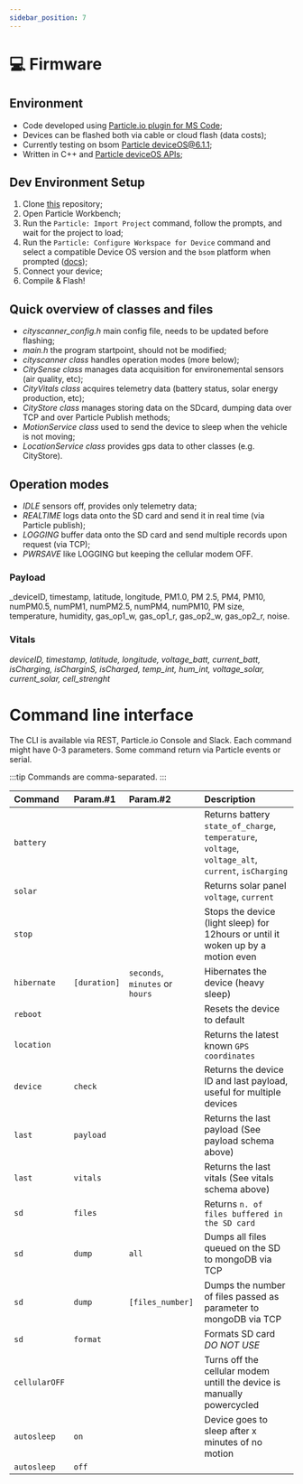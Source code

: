 ```yaml
---
sidebar_position: 7
---
```


# 💻 Firmware

## Environment

- Code developed using [Particle.io plugin for MS Code](https://www.particle.io/workbench/);
- Devices can be flashed both via cable or cloud flash (data costs);
- Currently testing on bsom [Particle deviceOS@6.1.1](https://docs.particle.io/reference/device-os/firmware);
- Written in C++ and [Particle deviceOS APIs](https://docs.particle.io/reference/device-os/firmware/);

## Dev Environment Setup

1. Clone [this](https://github.com/MIT-Senseable-City-Lab/flatburn-lte/) repository;
2. Open Particle Workbench;
3. Run the `Particle: Import Project` command, follow the prompts, and wait for the project to load;
4. Run the `Particle: Configure Workspace for Device` command and select a compatible Device OS version and the `bsom` platform when prompted ([docs](https://docs.particle.io/tutorials/developer-tools/workbench/#cloud-build-and-flash));
5. Connect your device;
6. Compile & Flash!

## Quick overview of classes and files

- _cityscanner_config.h_ main config file, needs to be updated before flashing;
- _main.h_ the program startpoint, should not be modified;
- _cityscanner class_ handles operation modes (more below);
- _CitySense class_ manages data acquisition for environemental sensors (air quality, etc);
- _CityVitals class_ acquires telemetry data (battery status, solar energy production, etc);
- _CityStore class_ manages storing data on the SDcard, dumping data over TCP and over Particle Publish methods;
- _MotionService class_ used to send the device to sleep when the vehicle is not moving;
- _LocationService class_ provides gps data to other classes (e.g. CityStore).

## Operation modes

- _IDLE_ sensors off, provides only telemetry data;
- _REALTIME_ logs data onto the SD card and send it in real time (via Particle publish);
- _LOGGING_ buffer data onto the SD card and send multiple records upon request (via TCP);
- _PWRSAVE_ like LOGGING but keeping the cellular modem OFF.

### Payload

_deviceID, timestamp, latitude, longitude, PM1.0, PM 2.5, PM4, PM10, numPM0.5, numPM1, numPM2.5, numPM4, numPM10, PM size, temperature, humidity, gas_op1_w, gas_op1_r, gas_op2_w, gas_op2_r, noise.

### Vitals

_deviceID, timestamp, latitude, longitude, voltage_batt, current_batt, isCharging, isCharginS, isCharged, temp_int, hum_int, voltage_solar, current_solar, cell_strenght_

# Command line interface

The CLI is available via REST, Particle.io Console and Slack. Each command might have 0-3 parameters. Some command return via Particle events or serial.

:::tip
Commands are comma-separated.
:::

| Command       | Param.#1     | Param.#2                        | Description                                                                                         |
| :------------ | :----------- | :------------------------------ | :-------------------------------------------------------------------------------------------------- |
| `battery`     |              |                                 | Returns battery `state_of_charge`, `temperature`, `voltage`, `voltage_alt`, `current`, `isCharging` |
| `solar`       |              |                                 | Returns solar panel `voltage`, `current`                                                            |
| `stop`        |              |                                 | Stops the device (light sleep) for 12hours or until it woken up by a motion even                    |
| `hibernate`   | `[duration]` | `seconds`, `minutes` or `hours` | Hibernates the device (heavy sleep)                                                                 |
| `reboot`      |              |                                 | Resets the device to default                                                                        |
| `location`    |              |                                 | Returns the latest known `GPS coordinates`                                                          |
| `device`      | `check`      |                                 | Returns the device ID and last payload, useful for multiple devices                                 |
| `last`        | `payload`    |                                 | Returns the last payload (See payload schema above)                                                 |
| `last`        | `vitals`     |                                 | Returns the last vitals (See vitals schema above)                                                   |
| `sd`          | `files`      |                                 | Returns `n. of files buffered in the SD card`                                                       |
| `sd`          | `dump`       | `all`                           | Dumps all files queued on the SD to mongoDB via TCP                                                 |
| `sd`          | `dump`       | `[files_number]`                | Dumps the number of files passed as parameter to mongoDB via TCP                                    |
| `sd`          | `format`     |                                 | Formats SD card _DO NOT USE_                                                                        |
| `cellularOFF` |              |                                 | Turns off the cellular modem untill the device is manually powercycled                              |
| `autosleep`   | `on`         |                                 | Device goes to sleep after x minutes of no motion                                                   |
| `autosleep`   | `off`        |                                 |                                                                                                     |
